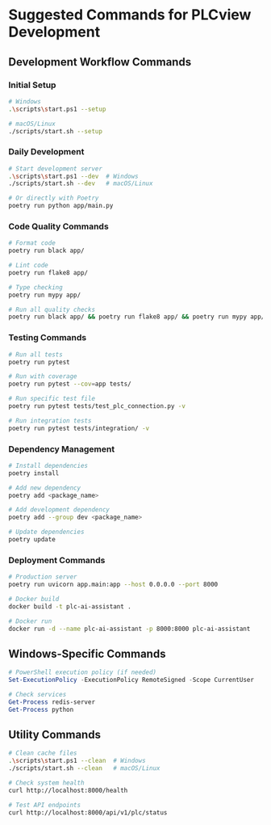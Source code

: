 # Suggested Commands for PLCview Development

## Development Workflow Commands

### Initial Setup
```bash
# Windows
.\scripts\start.ps1 --setup

# macOS/Linux  
./scripts/start.sh --setup
```

### Daily Development
```bash
# Start development server
.\scripts\start.ps1 --dev  # Windows
./scripts/start.sh --dev   # macOS/Linux

# Or directly with Poetry
poetry run python app/main.py
```

### Code Quality Commands
```bash
# Format code
poetry run black app/

# Lint code
poetry run flake8 app/

# Type checking
poetry run mypy app/

# Run all quality checks
poetry run black app/ && poetry run flake8 app/ && poetry run mypy app/
```

### Testing Commands
```bash
# Run all tests
poetry run pytest

# Run with coverage
poetry run pytest --cov=app tests/

# Run specific test file
poetry run pytest tests/test_plc_connection.py -v

# Run integration tests
poetry run pytest tests/integration/ -v
```

### Dependency Management
```bash
# Install dependencies
poetry install

# Add new dependency
poetry add <package_name>

# Add development dependency
poetry add --group dev <package_name>

# Update dependencies
poetry update
```

### Deployment Commands
```bash
# Production server
poetry run uvicorn app.main:app --host 0.0.0.0 --port 8000

# Docker build
docker build -t plc-ai-assistant .

# Docker run
docker run -d --name plc-ai-assistant -p 8000:8000 plc-ai-assistant
```

## Windows-Specific Commands
```powershell
# PowerShell execution policy (if needed)
Set-ExecutionPolicy -ExecutionPolicy RemoteSigned -Scope CurrentUser

# Check services
Get-Process redis-server
Get-Process python
```

## Utility Commands
```bash
# Clean cache files
.\scripts\start.ps1 --clean  # Windows
./scripts/start.sh --clean   # macOS/Linux

# Check system health
curl http://localhost:8000/health

# Test API endpoints
curl http://localhost:8000/api/v1/plc/status
```